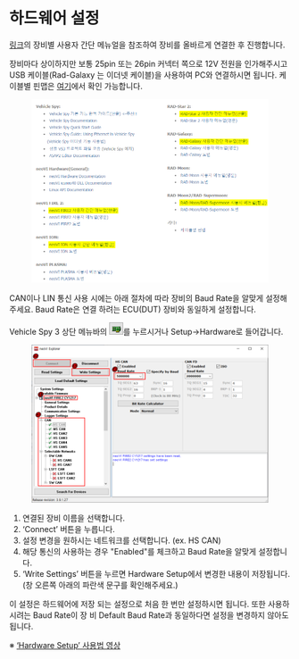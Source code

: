 # 하드웨어 설정

[링크](https://www.intrepidcs.co.kr/support\_resources.html)의 장비별 사용자 간단 메뉴얼을 참조하여 장비를 올바르게 연결한 후 진행합니다.

장비마다 상이하지만 보통 25pin 또는 26pin 커넥터 쪽으로 12V 전원을 인가해주시고 USB 케이블(Rad-Galaxy 는 이더넷 케이블)을 사용하여 PC와 연결하시면 됩니다. 케이블별 핀맵은 [여기](http://www.intrepidcs.co.kr/uploads/2/5/0/1/25016645/icsk\_%EC%BC%80%EC%9D%B4%EB%B8%94%EB%B3%84\_%ED%95%80%EB%A7%B5.pdf)에서 확인 가능합니다.

<figure><img src="../.gitbook/assets/2020-01-02-13-15-32.png" alt=""><figcaption></figcaption></figure>

CAN이나 LIN 통신 사용 시에는 아래 절차에 따라 장비의 Baud Rate을 알맞게 설정해주세요. Baud Rate은 연결 하려는 ECU(DUT) 장비와 동일하게 설정합니다.

Vehicle Spy 3 상단 메뉴바의 ![](../.gitbook/assets/2020-01-02-11-31-14.png)를 누르시거나 Setup->Hardware로 들어갑니다.

<figure><img src="../.gitbook/assets/2020-01-02-11-20-59.png" alt=""><figcaption></figcaption></figure>

1. 연결된 장비 이름을 선택합니다.
2. ‘Connect’ 버튼을 누릅니다.
3. 설정 변경을 원하시는 네트워크를 선택합니다. (ex. HS CAN)
4. 해당 통신의 사용하는 경우 "Enabled"를 체크하고 Baud Rate을 알맞게 설정합니다.
5. ‘Write Settings’ 버튼을 누르면 Hardware Setup에서 변경한 내용이 저장됩니다. (창 오른쪽 아래의 파란색 문구를 확인해주세요.)

이 설정은 하드웨어에 저장 되는 설정으로 처음 한 번만 설정하시면 됩니다. 또한 사용하시려는 Baud Rate이 장 비 Default Baud Rate과 동일하다면 설정을 변경하지 않아도 됩니다.

※ [‘Hardware Setup’ 사용법 영상](http://screencast-o-matic.com/watch/coiwnsfw9P)
